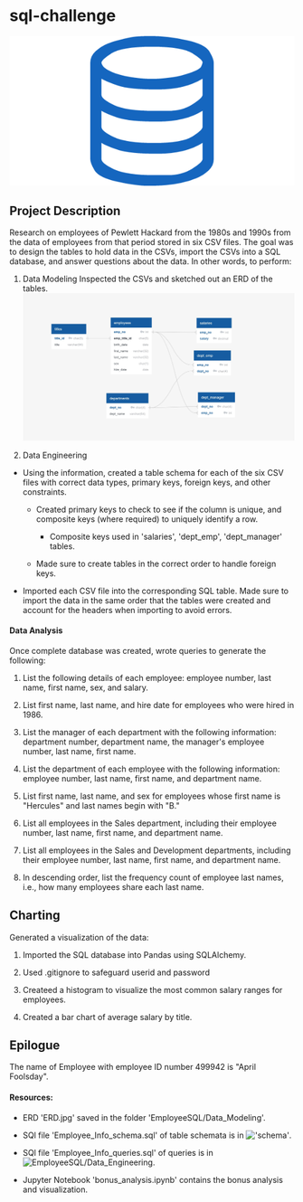# sql-challenge

![sql.png](EmployeeSQL/Images/sql.png)

## Project Description 
Research on employees of Pewlett Hackard from the 1980s and 1990s from the data of employees from that period stored in six CSV files.
The goal was to design the tables to hold data in the CSVs, import the CSVs into a SQL database, and answer questions about the data. In other words, to perform:

1. Data Modeling
Inspected the CSVs and sketched out an ERD of the tables. ![sql.png](EmployeeSQL/Data_Modeling/ERD.jpg)

2. Data Engineering

* Using the information, created a table schema for each of the six CSV files with correct data types, primary keys, foreign keys, and other constraints.

  * Created primary keys to check to see if the column is unique, and composite keys (where required) to uniquely identify a row.
    * Composite keys used in 'salaries', 'dept_emp', 'dept_manager' tables.
    
  * Made sure to create tables in the correct order to handle foreign keys.

* Imported each CSV file into the corresponding SQL table. Made sure to import the data in the same order that the tables were created and account for the headers when importing to avoid errors.

#### Data Analysis

Once complete database was created, wrote queries to generate the following:

1. List the following details of each employee: employee number, last name, first name, sex, and salary.

2. List first name, last name, and hire date for employees who were hired in 1986.

3. List the manager of each department with the following information: department number, department name, the manager's employee number, last name, first name.

4. List the department of each employee with the following information: employee number, last name, first name, and department name.

5. List first name, last name, and sex for employees whose first name is "Hercules" and last names begin with "B."

6. List all employees in the Sales department, including their employee number, last name, first name, and department name.

7. List all employees in the Sales and Development departments, including their employee number, last name, first name, and department name.

8. In descending order, list the frequency count of employee last names, i.e., how many employees share each last name.

## Charting

Generated a visualization of the data:

1. Imported the SQL database into Pandas using SQLAlchemy.

2. Used .gitignore to safeguard userid and password

2. Createed a histogram to visualize the most common salary ranges for employees.

3. Created a bar chart of average salary by title.

## Epilogue

The name of Employee with employee ID number 499942 is "April Foolsday".

#### Resources:
* ERD 'ERD.jpg' saved in the folder 'EmployeeSQL/Data_Modeling'.

* SQl file 'Employee_Info_schema.sql' of table schemata is in !['schema'](EmployeeSQL/Data_Engineering).

* SQl file 'Employee_Info_queries.sql' of queries is in ![EmployeeSQL/Data_Engineering](EmployeeSQL/Data_Analysis).

* Jupyter Notebook 'bonus_analysis.ipynb' contains the bonus analysis and visualization.
